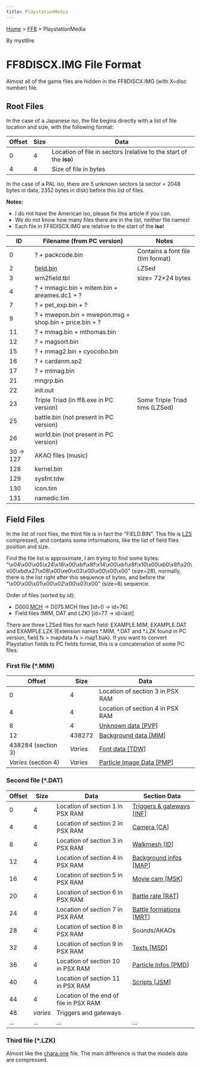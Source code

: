 ```yaml
---
title: PlaystationMedia
---
```


[Home](/Main%20Page.md) > [FF8](/FF8.md) > PlaystationMedia

By myst6re

# FF8DISCX.IMG File Format

Almost all of the game files are hidden in the FF8DISCX.IMG (with X=disc
number) file.

## Root Files

In the case of a Japanese iso, the file begins directly with a list of
file location and size, with the following format:

| Offset | Size | Data                                                               |
|--------|------|--------------------------------------------------------------------|
| 0      | 4    | Location of file in sectors (relative to the start of the **iso**) |
| 4      | 4    | Size of file in bytes                                              |

In the case of a PAL iso, there are 5 unknown sectors (a sector = 2048
bytes in data, 2352 bytes in disk) before this list of files.

**Notes:**

-   I do not have the American iso, please fix this article if you can.
-   We do not know how many files there are in the list, neither file
    names!
-   Each file in FF8DISCX.IMG are relative to the start of the **iso**!

| ID           | Filename (from PC version)                             | Notes                             |
|--------------|--------------------------------------------------------|-----------------------------------|
| 0            | ? + packcode.bin                                       | Contains a font file (tim format) |
| 2            | [field.bin][]                                          | LZSed                             |
| 3            | wm2field.tbl                                           | size= 72\*24 bytes                |
| 4            | ? + mmagic.bin + mitem.bin + areames.dc1 + ?           |                                   |
| 7            | ? + pet\_exp.bin + ?                                   |                                   |
| 9            | ? + mwepon.bin + mwepon.msg + shop.bin + price.bin + ? |                                   |
| 11           | ? + mmag.bin + mthomas.bin                             |                                   |
| 12           | ? + magsort.bin                                        |                                   |
| 15           | ? + mmag2.bin + cyocobo.bin                            |                                   |
| 16           | ? + cardanm.sp2                                        |                                   |
| 17           | ? + mtmag.bin                                          |                                   |
| 21           | mngrp.bin                                              |                                   |
| 22           | init.out                                               |                                   |
| 23           | Triple Triad (in ff8.exe in PC version)                | Some Triple Triad tims (LZSed)    |
| 25           | battle.bin (not present in PC version)                 |                                   |
| 26           | world.bin (not present in PC version)                  |                                   |
| 30 -&gt; 127 | AKAO files (music)                                     |                                   |
| 128          | kernel.bin                                             |                                   |
| 129          | sysfnt.tdw                                             |                                   |
| 130          | icon.tim                                               |                                   |
| 131          | namedic.tim                                            |                                   |

  

## Field Files

In the list of root files, the third file is in fact the "FIELD.BIN".
This file is [LZS][] compressed, and contains some informations, like
the list of field files position and size.

Find the file list is approximate, I am trying to find some bytes:
"\\x04\\x00\\x05\\x24\\x18\\x00\\xbf\\x8f\\x14\\x00\\xb1\\x8f\\x10\\x00\\xb0\\x8f\\x20\\x00\\xbd\\x27\\x08\\x00\\xe0\\x03\\x00\\x00\\x00\\x00"
(size=28), normally, there is the list right after this sequence of
bytes, and before the "\\x00\\x00\\x01\\x00\\x02\\x00\\x03\\x00"
(size=8) sequence.

Order of files (sorted by id):

-   D000.[MCH][] -&gt; D075.MCH files \[id=0 -&gt; id=76\]
-   Field files (MIM, DAT and LZK) \[id=77 -&gt; id=last\]

There are three LZSed files for each field: EXAMPLE.MIM, EXAMPLE.DAT and
EXAMPLE.LZK (Extension names \*.MIM, \*.DAT and \*.LZK found in PC
version, field.fs &gt; mapdata.fs &gt; map1.bak). If you want to convert
Playstation fields to PC fields format, this is a concatenation of some
PC files.

### First file (\*.MIM)

| Offset               | Size     | Data                             |
|----------------------|----------|----------------------------------|
| 0                    | 4        | Location of section 3 in PSX RAM |
| 4                    | 4        | Location of section 4 in PSX RAM |
| 8                    | 4        | [Unknown data \[PVP][1]\]        |
| 12                   | 438272   | [Background data \[MIM][2]\]     |
| 438284 (section 3)   | *Varies* | [Font data \[TDW][3]\]           |
| *Varies* (section 4) | *Varies* | [Particle Image Data \[PMP][4]\] |

### Second file (\*.DAT)

| Offset | Size     | Data                                   | Section Data                     |
|--------|----------|----------------------------------------|----------------------------------|
| 0      | 4        | Location of section 1 in PSX RAM       | [Triggers & gateways \[INF][5]\] |
| 4      | 4        | Location of section 2 in PSX RAM       | [Camera \[CA][6]\]               |
| 8      | 4        | Location of section 3 in PSX RAM       | [Walkmesh \[ID][7]\]             |
| 12     | 4        | Location of section 4 in PSX RAM       | [Background infos \[MAP][8]\]    |
| 16     | 4        | Location of section 5 in PSX RAM       | [Movie cam \[MSK][9]\]           |
| 20     | 4        | Location of section 6 in PSX RAM       | [Battle rate \[RAT][10]\]        |
| 24     | 4        | Location of section 7 in PSX RAM       | [Battle formations \[MRT][10]\]  |
| 28     | 4        | Location of section 8 in PSX RAM       | Sounds/AKAOs                     |
| 32     | 4        | Location of section 9 in PSX RAM       | [Texts \[MSD][11]\]              |
| 36     | 4        | Location of section 10 in PSX RAM      | [Particle Infos \[PMD][12]\]     |
| 40     | 4        | Location of section 11 in PSX RAM      | [Scripts \[JSM][13]\]            |
| 44     | 4        | Location of the end of file in PSX RAM |                                  |
| 48     | *varies* | Triggers and gateways                  |                                  |
| ...    | ...      | ...                                    | ...                              |

### Third file (\*.LZK)

Almost like the [chara.one][] file. The main difference is that the
models data are compressed.

  [field.bin]: #user-content-field-files "wikilink"
  [LZS]: /FF7/LZS%20format.md "wikilink"
  [MCH]: /FF8/FileFormat%20MCH.md "wikilink"
  [1]: /FF8/FileFormat%20PVP.md "wikilink"
  [2]: /FF8/FileFormat%20MIM.md "wikilink"
  [3]: /FF8/FileFormat%20TDW.md "wikilink"
  [4]: /FF8/FileFormat%20PMP.md "wikilink"
  [5]: /FF8/FileFormat%20INF.md "wikilink"
  [6]: /FF8/FileFormat%20CA.md "wikilink"
  [7]: /FF7/Field/Camera%20Matrix.md "wikilink"
  [8]: /FF8/FileFormat%20MAP.md "wikilink"
  [9]: /FF8/FileFormat%20MSK.md "wikilink"
  [10]: /FF8/FileFormat%20RAT%20MRT.md "wikilink"
  [11]: /FF8/FileFormat%20MSD.md "wikilink"
  [12]: /FF8/FileFormat%20PMD.md "wikilink"
  [13]: /FF8/FileFormat%20JSM.md "wikilink"
  [chara.one]: /FF8/FileFormat%20ONE.md "wikilink"
